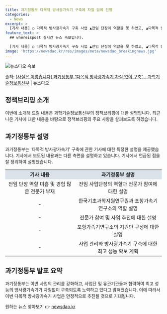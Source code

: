 ```yaml
---
title: 과기정통부 다목적 방사광가속기 구축에 차질 없이 진행
categories:
  - News
excerpt: >
  [기사 내용] ○ 다목적 방사광가속기 구축 사업 ▲전임 단장이 역할을 못 하였고, ▲다목적 방사광가속기 구축…
feature_text: >
  ## whereispost 실시간 뉴스 속보입니다.

  [기사 내용] ○ 다목적 방사광가속기 구축 사업 ▲전임 단장이 역할을 못 하였고, ▲다목적 방사광가속기 구축…
image: 'https://newsdao.kr/res/images/meta/newsdao_breakingnews.jpg'
---
```


![뉴스다오 속보](https://newsdao.kr/res/images/meta/newsdao_breakingnews.jpg)

<p>출처: <a href="https://newsdao.kr/3400" rel="dofollow">[사실은 이렇습니다] 과기정통부 “다목적 방사광가속기 차질 없이 구축” - 과학기술정보통신부</a> | 뉴스다오</p>

<h2 data-ke-size="size26">정책브리핑 소개</h2>
<p data-ke-size="size16">이번에 소개해 드릴 내용은 과학기술정보통신부의 정책브리핑에 대한 설명입니다. 최근 나온 기사에 대한 내용을 바탕으로 정책브리핑의 주요 사항을 살펴보도록 하겠습니다.</p>

<h2 data-ke-size="size26">과기정통부 설명</h2>
<p data-ke-size="size16">과기정통부는 '다목적 방사광가속기' 구축에 관한 기사에 대한 특정한 설명을 제공했습니다. 기사에서 보도된 내용과는 다른 측면을 설명하고 있습니다. 기사에서 언급된 점을 잘 정리하여 설명했습니다.</p>
<table>
	<tr>
		<td style="text-align: center; height: 17px;background-color: #21538527;"><b>기사 내용</b></td>
		<td style="text-align: center; height: 17px;background-color: #21538527;"><b>과기정통부 설명</b></td>
	</tr>
	<tr>
		<td style="text-align: center; height: 17px;">전임 단장 역할 미흡 및 경험 많은 전문가 부재</td>
		<td style="text-align: center; height: 17px;">전임 사업단장의 역할과 전문가 참여에 대한 설명</td>
	</tr>
	<tr>
		<td style="text-align: center; height: 17px;">-</td>
		<td style="text-align: center; height: 17px;">한국기초과학지원연구원과 포항가속기연구소의 역할 설명</td>
	</tr>
	<tr>
		<td style="text-align: center; height: 17px;">-</td>
		<td style="text-align: center; height: 17px;">전문가 참여 및 사업 추진에 대한 설명</td>
	</tr>
	<tr>
		<td style="text-align: center; height: 17px;">-</td>
		<td style="text-align: center; height: 17px;">포항가속기연구소의 지원단 구성에 대한 설명</td>
	</tr>
	<tr>
		<td style="text-align: center; height: 17px;">-</td>
		<td style="text-align: center; height: 17px;">사업 관리와 방사광가속기 구축에 대한 최고 성능 확보 계획</td>
	</tr>
</table>

<h2 data-ke-size="size26">과기정통부 발표 요약</h2>
<p data-ke-size="size16">과기정통부는 이번 사업의 관리를 강화하고, 사업단 및 유관기관들과 협력하여 최고 성능의 방사광가속기가 차질없이 구축되도록 노력하고 있다고 밝혀졌습니다. 이에 따라서 이번 다목적 방사광가속기 사업은 안정적으로 추진될 것으로 기대됩니다.</p> 

원하는 뉴스 찾아보기 👉 <a href="https://newsdao.kr" rel="dofollow">newsdao.kr</a>


